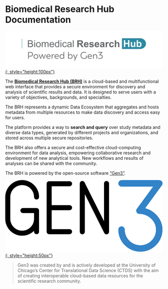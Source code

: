 # **Biomedical Research Hub Documentation**

[![](img/brh-logo.png){: style="height:100px"}](https://brh.data-commons.org/)

The [**Biomedical Research Hub (BRH)**](https://brh.data-commons.org/) is a cloud-based and multifunctional web interface that provides a secure environment for discovery and analysis of scientific results and data. It is designed to serve users with a variety of objectives, backgrounds, and specialties.

The BRH represents a dynamic Data Ecosystem that aggregates and hosts metadata from multiple resources to make data discovery and access easy for users.

The platform provides a way to **search and query** over study metadata and diverse data types, generated by different projects and organizations, and stored across multiple secure repositories.

The BRH also offers a secure and cost-effective cloud-computing environment for data analysis, empowering collaborative research and development of new analytical tools. New workflows and results of analyses can be shared with the community.

The BRH is powered by the open-source software [“Gen3”](https://ctds.uchicago.edu/gen3).

[![](img/gen3blue.png){: style="height:50px"}](https://ctds.uchicago.edu/gen3)

>Gen3 was created by and is actively developed at the
>University of Chicago’s Center for Translational Data Science (CTDS)
>with the aim of creating interoperable cloud-based
>data resources for the scientific research community.
